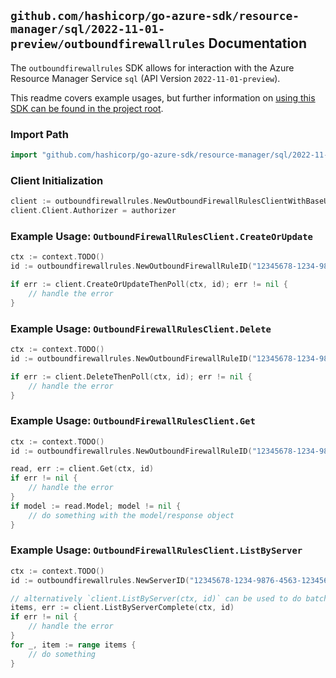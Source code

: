 
## `github.com/hashicorp/go-azure-sdk/resource-manager/sql/2022-11-01-preview/outboundfirewallrules` Documentation

The `outboundfirewallrules` SDK allows for interaction with the Azure Resource Manager Service `sql` (API Version `2022-11-01-preview`).

This readme covers example usages, but further information on [using this SDK can be found in the project root](https://github.com/hashicorp/go-azure-sdk/tree/main/docs).

### Import Path

```go
import "github.com/hashicorp/go-azure-sdk/resource-manager/sql/2022-11-01-preview/outboundfirewallrules"
```


### Client Initialization

```go
client := outboundfirewallrules.NewOutboundFirewallRulesClientWithBaseURI("https://management.azure.com")
client.Client.Authorizer = authorizer
```


### Example Usage: `OutboundFirewallRulesClient.CreateOrUpdate`

```go
ctx := context.TODO()
id := outboundfirewallrules.NewOutboundFirewallRuleID("12345678-1234-9876-4563-123456789012", "example-resource-group", "serverValue", "outboundFirewallRuleValue")

if err := client.CreateOrUpdateThenPoll(ctx, id); err != nil {
	// handle the error
}
```


### Example Usage: `OutboundFirewallRulesClient.Delete`

```go
ctx := context.TODO()
id := outboundfirewallrules.NewOutboundFirewallRuleID("12345678-1234-9876-4563-123456789012", "example-resource-group", "serverValue", "outboundFirewallRuleValue")

if err := client.DeleteThenPoll(ctx, id); err != nil {
	// handle the error
}
```


### Example Usage: `OutboundFirewallRulesClient.Get`

```go
ctx := context.TODO()
id := outboundfirewallrules.NewOutboundFirewallRuleID("12345678-1234-9876-4563-123456789012", "example-resource-group", "serverValue", "outboundFirewallRuleValue")

read, err := client.Get(ctx, id)
if err != nil {
	// handle the error
}
if model := read.Model; model != nil {
	// do something with the model/response object
}
```


### Example Usage: `OutboundFirewallRulesClient.ListByServer`

```go
ctx := context.TODO()
id := outboundfirewallrules.NewServerID("12345678-1234-9876-4563-123456789012", "example-resource-group", "serverValue")

// alternatively `client.ListByServer(ctx, id)` can be used to do batched pagination
items, err := client.ListByServerComplete(ctx, id)
if err != nil {
	// handle the error
}
for _, item := range items {
	// do something
}
```
